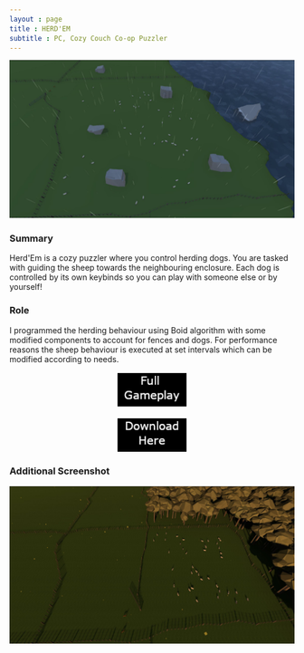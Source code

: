 ```yaml
---
layout : page
title : HERD'EM
subtitle : PC, Cozy Couch Co-op Puzzler 
---
```


![HerdEM](/assets/img/Rainy.JPG)

### Summary

Herd'Em is a cozy puzzler where you control herding dogs. You are tasked with guiding the sheep towards the neighbouring enclosure. Each dog is controlled by its own keybinds so you can play with someone else or by yourself!

### Role

I programmed the herding behaviour using Boid algorithm with some modified components to account for fences and dogs. For performance reasons the sheep behaviour is executed at set intervals which can be modified according to needs. 

<a href="https://www.youtube.com/watch?v=Ktf3CG6VHQ8">
<img 
    style="display: block; 
           margin-left: auto;
           margin-right: auto;
           width: 25%;"
    src="/assets/img/webFullGameplay.png" 
    alt="Herd'Em Full Gameplay">
  </a>
  
<br>
  
<a href="https://thomasporta.itch.io/herdem">
<img 
    style="display: block; 
           margin-left: auto;
           margin-right: auto;
           width: 25%;"
    src="/assets/img/webDownloadHere.png" 
    alt="Herd'Em Download">
  </a>

### Additional Screenshot

![HerdEM](/assets/img/Sunrise.JPG)
